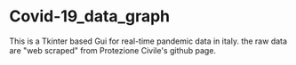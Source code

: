 # Covid-19_data_graph
This is a Tkinter based Gui for real-time pandemic data in italy. the raw data are "web scraped" from Protezione Civile's github page. 
